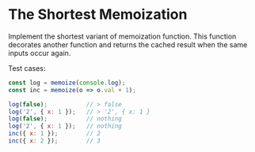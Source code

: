 # The Shortest Memoization
Implement the shortest variant of memoization function. This function decorates another function and returns the cached result when the same inputs occur again.

Test cases:
```javascript
const log = memoize(console.log);
const inc = memoize(o => o.val + 1);

log(false);           // > false
log('2', { x: 1 });   // > '2', { x: 1 }
log(false);           // nothing
log('2', { x: 1 });   // nothing
inc({ x: 1 });        // 2
inc({ x: 2 });        // 3
```
